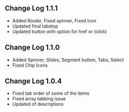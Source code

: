 ## Change Log 1.1.1

- Added Router, Fixed spinner, Fixed icon
- Updated final tabstop
- Updated button with option for href or (click)

## Change Log 1.1.0
- Added Spinner, Slides, Segment button, Tabs, Select
- Fixed Chip Icons

## Change Log 1.0.4
- Fixed tab order of some of the items
- Fixed array tabbing issue
- Updated of descriptions

